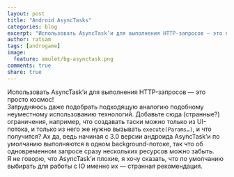 ```yaml
---
layout: post
title: "Android AsyncTasks"
categories: blog
excerpt: "Использовать AsyncTask’и для выполнения HTTP-запросов — это просто космос!"
author: ratsam
tags: [androgame]
image:
  feature: amulet/bg-asynctask.png
comments: true
share: true
---
```


Использовать AsyncTask’и для выполнения HTTP-запросов — это просто космос!  
Затрудняюсь даже подобрать подходящую аналогию подобному неуместному использованию технологий. Добавьте сюда (странные?) ограничения, например, что создавать таски можно только из UI-потока, и только из него же нужно вызывать `execute(Params…)`, и что получится? Ах да, ведь начиная с 3.0 версии андроида AsyncTask’и по умолчанию выполняются в одном background-потоке, так что об одновременном запросе сразу нескольких ресурсов можно забыть.  
Я не говорю, что AsyncTask’и плохие, я хочу сказать, что по умолчанию выбирать для работы с IO именно их — странная рекомендация.   
